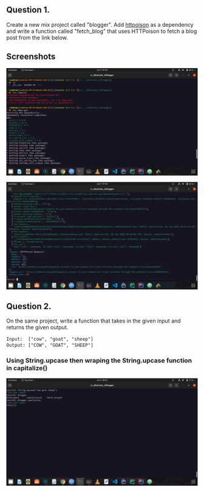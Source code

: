 ## Question 1.

Create a new mix project called "blogger". Add [httpoison](hexdocs.pm/httpoison) as a dependency and write a function called "fetch_blog" that uses HTTPoison to fetch a blog post from the link below.

## Screenshots
![project creation & dependency](https://github.com/AndrewMbugua/Elixir-Apps/blob/master/Exercises/Screenshots/AddingHttpoison.png)

![fetch_blog Function](https://github.com/AndrewMbugua/Elixir-Apps/blob/master/Exercises/Screenshots/fetch_blog_result.png)


## Question 2.

On the same project, write a function that takes in the given input and returns the given output.
```
Input:  ["cow", "goat", "sheep"]
Output: ["COW", "GOAT", "SHEEP"]
```

### Using String.upcase then wraping the String.upcase function in capitalize()
![](https://github.com/AndrewMbugua/Elixir-Apps/blob/master/Exercises/Screenshots/uppercase.png)
